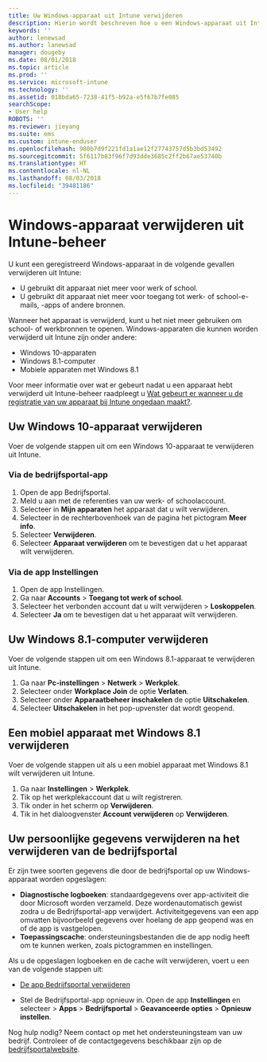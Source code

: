 ```yaml
---
title: Uw Windows-apparaat uit Intune verwijderen
description: Hierin wordt beschreven hoe u een Windows-apparaat uit Intune kunt verwijderen
keywords: ''
author: lenewsad
ms.author: lanewsad
manager: dougeby
ms.date: 08/01/2018
ms.topic: article
ms.prod: ''
ms.service: microsoft-intune
ms.technology: ''
ms.assetid: 018bda65-7238-41f5-b92a-e5f67b7fe085
searchScope:
- User help
ROBOTS: ''
ms.reviewer: jieyang
ms.suite: ems
ms.custom: intune-enduser
ms.openlocfilehash: 980b7d9f221fd1a1ae12f27743757d5b3bd53492
ms.sourcegitcommit: 5f6117b83f96f7d93dde3685c2ff2b67ae53740b
ms.translationtype: HT
ms.contentlocale: nl-NL
ms.lasthandoff: 08/03/2018
ms.locfileid: "39481186"
---
```

# <a name="remove-your-windows-device-from-intune-management"></a>Windows-apparaat verwijderen uit Intune-beheer

U kunt een geregistreerd Windows-apparaat in de volgende gevallen verwijderen uit Intune:  
* U gebruikt dit apparaat niet meer voor werk of school. 
* U gebruikt dit apparaat niet meer voor toegang tot werk- of school-e-mails, -apps of andere bronnen.

Wanneer het apparaat is verwijderd, kunt u het niet meer gebruiken om school- of werkbronnen te openen. Windows-apparaten die kunnen worden verwijderd uit Intune zijn onder andere:  
* Windows 10-apparaten 
* Windows 8.1-computer
* Mobiele apparaten met Windows 8.1
 
Voor meer informatie over wat er gebeurt nadat u een apparaat hebt verwijderd uit Intune-beheer raadpleegt u [Wat gebeurt er wanneer u de registratie van uw apparaat bij Intune ongedaan maakt?](what-happens-if-you-unenroll-your-device-from-intune-windows.md).

## <a name="remove-your-windows-10-device"></a>Uw Windows 10-apparaat verwijderen
Voer de volgende stappen uit om een Windows 10-apparaat te verwijderen uit Intune.

### <a name="via-the-company-portal-app"></a>Via de bedrijfsportal-app

1. Open de app Bedrijfsportal.
2. Meld u aan met de referenties van uw werk- of schoolaccount.
3. Selecteer in **Mijn apparaten** het apparaat dat u wilt verwijderen.
4. Selecteer in de rechterbovenhoek van de pagina het pictogram **Meer info**.
5. Selecteer **Verwijderen**. 
6. Selecteer **Apparaat verwijderen** om te bevestigen dat u het apparaat wilt verwijderen.

### <a name="via-device-settings-app"></a>Via de app Instellingen
1. Open de app Instellingen. 
2. Ga naar **Accounts** > **Toegang tot werk of school**.
3. Selecteer het verbonden account dat u wilt verwijderen > **Loskoppelen**.
4. Selecteer **Ja** om te bevestigen dat u het apparaat wilt verwijderen.

## <a name="remove-your-windows-81-computer"></a>Uw Windows 8.1-computer verwijderen
Voer de volgende stappen uit om een Windows 8.1-apparaat te verwijderen uit Intune.

1.  Ga naar **Pc-instellingen** > **Netwerk** > **Werkplek**.
2.  Selecteer onder **Workplace Join** de optie **Verlaten**.
3.  Selecteer onder **Apparaatbeheer inschakelen** de optie **Uitschakelen**.
4.  Selecteer **Uitschakelen** in het pop-upvenster dat wordt geopend.

## <a name="remove-your-windows-81-mobile-device"></a>Een mobiel apparaat met Windows 8.1 verwijderen
Voer de volgende stappen uit als u een mobiel apparaat met Windows 8.1 wilt verwijderen uit Intune.

1.  Ga naar **Instellingen** > **Werkplek**.
2.  Tik op het werkplekaccount dat u wilt registreren.
3.  Tik onder in het scherm op **Verwijderen**.
4.  Tik in het dialoogvenster **Account verwijderen** op **Verwijderen**.  
## <a name="removing-your-personal-information-after-removing-the-company-portal"></a>Uw persoonlijke gegevens verwijderen na het verwijderen van de bedrijfsportal
Er zijn twee soorten gegevens die door de bedrijfsportal op uw Windows-apparaat worden opgeslagen:

-   **Diagnostische logboeken**: standaardgegevens over app-activiteit die door Microsoft worden verzameld. Deze wordenautomatisch gewist zodra u de Bedrijfsportal-app verwijdert. Activiteitgegevens van een app omvatten bijvoorbeeld gegevens over hoelang de app geopend was en of de app is vastgelopen.
-   **Toepassingscache**: ondersteuningsbestanden die de app nodig heeft om te kunnen werken, zoals pictogrammen en instellingen.

Als u de opgeslagen logboeken en de cache wilt verwijderen, voert u een van de volgende stappen uit:

* [De app Bedrijfsportal verwijderen](https://support.microsoft.com/help/4028003/windows-10-uninstall-apps-and-programs) 

* Stel de Bedrijfsportal-app opnieuw in. Open de app **Instellingen** en selecteer > **Apps** > **Bedrijfsportal** > **Geavanceerde opties** > **Opnieuw instellen**. 

Nog hulp nodig? Neem contact op met het ondersteuningsteam van uw bedrijf. Controleer of de contactgegevens beschikbaar zijn op de [bedrijfsportalwebsite](https://portal.manage.microsoft.com#HelpDeskDialog).
